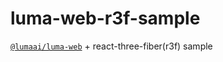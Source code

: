 # luma-web-r3f-sample

[`@lumaai/luma-web`](https://lumalabs.ai/luma-web-library) + react-three-fiber(r3f) sample
